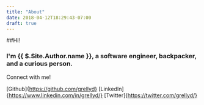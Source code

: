 ```yaml
---
title: "About"
date: 2018-04-12T18:29:43-07:00
draft: true
---
```



##Hi!

### I'm {{ $.Site.Author.name }}, a software engineer, backpacker, and a curious person.

Connect with me!

[Github]{https://github.com/grellyd}
[LinkedIn]{https://www.linkedin.com/in/grellyd/}
[Twitter]{https://twitter.com/grellyd/}

